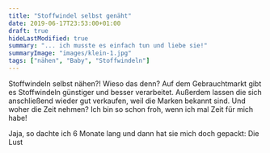 ```yaml
---
title: "Stoffwindel selbst genäht"
date: 2019-06-17T23:53:00+01:00
draft: true
hideLastModified: true
summary: "... ich musste es einfach tun und liebe sie!"
summaryImage: "images/klein-1.jpg"
tags: ["nähen", "Baby", "Stoffwindeln"]
---
```


Stoffwindeln selbst nähen?! Wieso das denn? Auf dem Gebrauchtmarkt gibt es Stoffwindeln günstiger und besser verarbeitet. Außerdem lassen die sich anschließend wieder gut verkaufen, weil die Marken bekannt sind. Und woher die Zeit nehmen? Ich bin so schon froh, wenn ich mal Zeit für mich habe! 

Jaja, so dachte ich 6 Monate lang und dann hat sie mich doch gepackt: Die Lust
